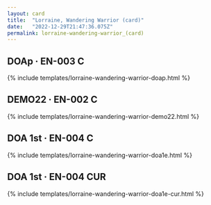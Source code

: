 ```yaml
---
layout: card
title:  "Lorraine, Wandering Warrior (card)"
date:   "2022-12-29T21:47:36.075Z"
permalink: lorraine-wandering-warrior_(card)
---
```


## DOAp &middot; EN-003 C

{% include templates/lorraine-wandering-warrior-doap.html %}


## DEMO22 &middot; EN-002 C

{% include templates/lorraine-wandering-warrior-demo22.html %}


## DOA 1st &middot; EN-004 C

{% include templates/lorraine-wandering-warrior-doa1e.html %}


## DOA 1st &middot; EN-004 CUR

{% include templates/lorraine-wandering-warrior-doa1e-cur.html %}
